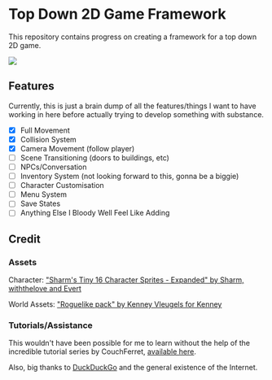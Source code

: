 # Top Down 2D Game Framework

This repository contains progress on creating a framework for a top down 2D game.

![](preview/20200410.gif)

## Features

Currently, this is just a brain dump of all the features/things I want to have working in here before actually trying to develop something with substance.

- [x] Full Movement
- [x] Collision System
- [x] Camera Movement (follow player)
- [ ] Scene Transitioning (doors to buildings, etc)
- [ ] NPCs/Conversation
- [ ] Inventory System (not looking forward to this, gonna be a biggie)
- [ ] Character Customisation
- [ ] Menu System
- [ ] Save States
- [ ] Anything Else I Bloody Well Feel Like Adding

## Credit

### Assets

Character: ["Sharm's Tiny 16 Character Sprites - Expanded" by Sharm, withthelove and Evert](https://opengameart.org/content/tiny-16-expanded-character-sprites)

World Assets: ["Roguelike pack" by Kenney Vleugels for Kenney](https://www.kenney.nl/assets/roguelike-rpg-pack) 

### Tutorials/Assistance

This wouldn't have been possible for me to learn without the help of the incredible tutorial series by CouchFerret, [available here](https://www.youtube.com/playlist?list=PLM83Z6G5iM3k48356VU6e-oXWl_uwwq4F).

Also, big thanks to [DuckDuckGo](https://duckduckgo.com/) and the general existence of the Internet.

